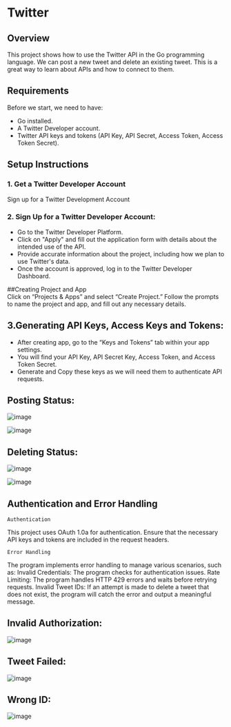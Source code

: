 # Twitter

## Overview

This project shows how to use the Twitter API in the Go programming language. We can post a new tweet and delete an existing tweet. This is a great way to learn about APIs and how to connect to them.

## Requirements

Before we start, we need to have:

- Go installed.
- A Twitter Developer account.
- Twitter API keys and tokens (API Key, API Secret, Access Token, Access Token Secret).

## Setup Instructions

### 1. Get a Twitter Developer Account
Sign up for a Twitter Development Account

### 2. Sign Up for a Twitter Developer Account:

- Go to the Twitter Developer Platform.
- Click on "Apply" and fill out the application form with details about the intended use of the API.
- Provide accurate information about the project, including how we plan to use Twitter's data.
- Once the account is approved, log in to the Twitter Developer Dashboard.

##Creating Project and App  
Click on “Projects & Apps” and select “Create Project.”
Follow the prompts to name the project and app, and fill out any necessary details.

## 3.Generating API Keys, Access Keys and Tokens:

- After creating  app, go to the “Keys and Tokens” tab within your app settings.
- You will find your API Key, API Secret Key, Access Token, and Access Token Secret.
- Generate and Copy these keys as we will need them to authenticate API requests.

## Posting Status:

![image](https://github.com/user-attachments/assets/f30a04a4-3f4f-4176-9a9d-28eae709f841)

![image](https://github.com/user-attachments/assets/b3a76fe8-08f9-4b62-b3da-45c49124ce62)


## Deleting Status:
![image](https://github.com/user-attachments/assets/a6f3f6d6-173f-4f33-8b95-75a9b59b53df)

![image](https://github.com/user-attachments/assets/cfb3a139-6930-4d89-9e70-36e71d1c71bb)


## Authentication and Error Handling

`Authentication`

This project uses OAuth 1.0a for authentication. Ensure that the necessary API keys and tokens are included in the request headers.

`Error Handling`

The program implements error handling to manage various scenarios, such as:
Invalid Credentials: The program checks for authentication issues.
Rate Limiting: The program handles HTTP 429 errors and waits before retrying requests.
Invalid Tweet IDs: If an attempt is made to delete a tweet that does not exist, the program will catch the error and output a meaningful message.

## Invalid Authorization:
![image](https://github.com/user-attachments/assets/d8f26d2d-ab20-41f3-8c04-80630a290a40)

## Tweet Failed:
![image](https://github.com/user-attachments/assets/e8879c60-5ae5-4989-bdd2-f3574f956fcc)

## Wrong ID:
![image](https://github.com/user-attachments/assets/b8173507-0f37-4e62-a835-84e890a12d81)
